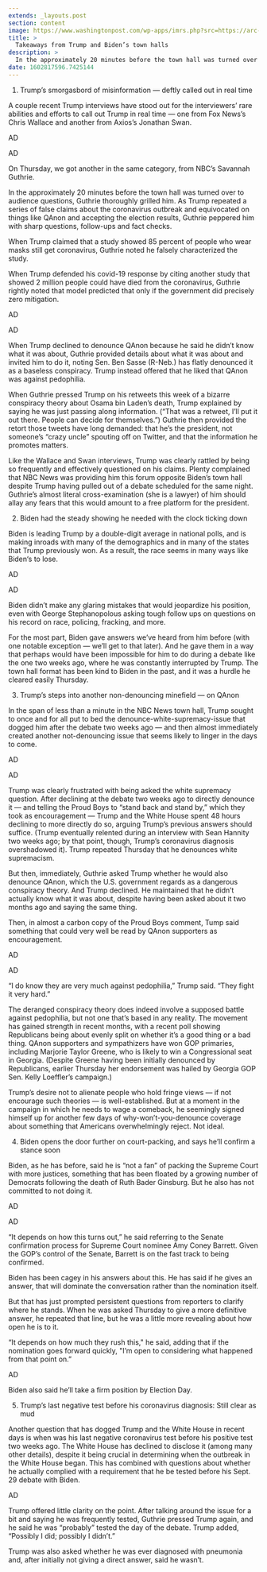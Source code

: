 ```yaml
--- 
extends: _layouts.post 
section: content 
image: https://www.washingtonpost.com/wp-apps/imrs.php?src=https://arc-anglerfish-washpost-prod-washpost.s3.amazonaws.com/public/SGRJKPAPJEI6XNAERUPGOXWHAE.jpg&w=1440 
title: > 
  Takeaways from Trump and Biden’s town halls 
description: > 
  In the approximately 20 minutes before the town hall was turned over to audience questions, Guthrie thoroughly grilled him.When Trump claimed that a study showed 85 percent of people who wear masks still get coronavirus, Guthrie noted he falsely characterized the study.When Guthrie pressed Trump on his retweets this week of a bizarre conspiracy theory about Osama bin Laden’s death, Trump explained by saying he was just passing along information.Plenty complained that NBC News was providing him this forum opposite Biden’s town hall despite Trump having pulled out of a debate scheduled for the same night.(Trump eventually relented during an interview with Sean Hannity two weeks ago; by that point, though, Trump’s coronavirus diagnosis overshadowed it). 
date: 1602817596.7425144 
--- 
```

1. Trump’s smorgasbord of misinformation — deftly called out in real time

A couple recent Trump interviews have stood out for the interviewers’ rare abilities and efforts to call out Trump in real time — one from Fox News’s Chris Wallace and another from Axios’s Jonathan Swan.

AD

AD

On Thursday, we got another in the same category, from NBC’s Savannah Guthrie.

In the approximately 20 minutes before the town hall was turned over to audience questions, Guthrie thoroughly grilled him. As Trump repeated a series of false claims about the coronavirus outbreak and equivocated on things like QAnon and accepting the election results, Guthrie peppered him with sharp questions, follow-ups and fact checks.

When Trump claimed that a study showed 85 percent of people who wear masks still get coronavirus, Guthrie noted he falsely characterized the study.

When Trump defended his covid-19 response by citing another study that showed 2 million people could have died from the coronavirus, Guthrie rightly noted that model predicted that only if the government did precisely zero mitigation.

AD

AD

When Trump declined to denounce QAnon because he said he didn’t know what it was about, Guthrie provided details about what it was about and invited him to do it, noting Sen. Ben Sasse (R-Neb.) has flatly denounced it as a baseless conspiracy. Trump instead offered that he liked that QAnon was against pedophilia.

When Guthrie pressed Trump on his retweets this week of a bizarre conspiracy theory about Osama bin Laden’s death, Trump explained by saying he was just passing along information. (“That was a retweet, I’ll put it out there. People can decide for themselves.”) Guthrie then provided the retort those tweets have long demanded: that he’s the president, not someone’s “crazy uncle” spouting off on Twitter, and that the information he promotes matters.

Like the Wallace and Swan interviews, Trump was clearly rattled by being so frequently and effectively questioned on his claims. Plenty complained that NBC News was providing him this forum opposite Biden’s town hall despite Trump having pulled out of a debate scheduled for the same night. Guthrie’s almost literal cross-examination (she is a lawyer) of him should allay any fears that this would amount to a free platform for the president.

2. Biden had the steady showing he needed with the clock ticking down

Biden is leading Trump by a double-digit average in national polls, and is making inroads with many of the demographics and in many of the states that Trump previously won. As a result, the race seems in many ways like Biden‘s to lose.

AD

AD

Biden didn’t make any glaring mistakes that would jeopardize his position, even with George Stephanopolous asking tough follow ups on questions on his record on race, policing, fracking, and more.

For the most part, Biden gave answers we’ve heard from him before (with one notable exception — we’ll get to that later). And he gave them in a way that perhaps would have been impossible for him to do during a debate like the one two weeks ago, where he was constantly interrupted by Trump. The town hall format has been kind to Biden in the past, and it was a hurdle he cleared easily Thursday.

3. Trump’s steps into another non-denouncing minefield — on QAnon

In the span of less than a minute in the NBC News town hall, Trump sought to once and for all put to bed the denounce-white-supremacy-issue that dogged him after the debate two weeks ago — and then almost immediately created another not-denouncing issue that seems likely to linger in the days to come.

AD

AD

Trump was clearly frustrated with being asked the white supremacy question. After declining at the debate two weeks ago to directly denounce it — and telling the Proud Boys to “stand back and stand by,” which they took as encouragement — Trump and the White House spent 48 hours declining to more directly do so, arguing Trump’s previous answers should suffice. (Trump eventually relented during an interview with Sean Hannity two weeks ago; by that point, though, Trump’s coronavirus diagnosis overshadowed it). Trump repeated Thursday that he denounces white supremacism.

But then, immediately, Guthrie asked Trump whether he would also denounce QAnon, which the U.S. government regards as a dangerous conspiracy theory. And Trump declined. He maintained that he didn’t actually know what it was about, despite having been asked about it two months ago and saying the same thing.

Then, in almost a carbon copy of the Proud Boys comment, Tump said something that could very well be read by QAnon supporters as encouragement.

AD

AD

“I do know they are very much against pedophilia,” Trump said. “They fight it very hard.”

The deranged conspiracy theory does indeed involve a supposed battle against pedophilia, but not one that’s based in any reality. The movement has gained strength in recent months, with a recent poll showing Republicans being about evenly split on whether it’s a good thing or a bad thing. QAnon supporters and sympathizers have won GOP primaries, including Marjorie Taylor Greene, who is likely to win a Congressional seat in Georgia. (Despite Greene having been initially denounced by Republicans, earlier Thursday her endorsement was hailed by Georgia GOP Sen. Kelly Loeffler’s campaign.)

Trump’s desire not to alienate people who hold fringe views — if not encourage such theories — is well-established. But at a moment in the campaign in which he needs to wage a comeback, he seemingly signed himself up for another few days of why-won’t-you-denounce coverage about something that Americans overwhelmingly reject. Not ideal.

4. Biden opens the door further on court-packing, and says he’ll confirm a stance soon

Biden, as he has before, said he is “not a fan” of packing the Supreme Court with more justices, something that has been floated by a growing number of Democrats following the death of Ruth Bader Ginsburg. But he also has not committed to not doing it.

AD

AD

“It depends on how this turns out,” he said referring to the Senate confirmation process for Supreme Court nominee Amy Coney Barrett. Given the GOP’s control of the Senate, Barrett is on the fast track to being confirmed.

Biden has been cagey in his answers about this. He has said if he gives an answer, that will dominate the conversation rather than the nomination itself.

But that has just prompted persistent questions from reporters to clarify where he stands. When he was asked Thursday to give a more definitive answer, he repeated that line, but he was a little more revealing about how open he is to it.

“It depends on how much they rush this," he said, adding that if the nomination goes forward quickly, "I’m open to considering what happened from that point on.”

AD

Biden also said he’ll take a firm position by Election Day.

5. Trump’s last negative test before his coronavirus diagnosis: Still clear as mud

Another question that has dogged Trump and the White House in recent days is when was his last negative coronavirus test before his positive test two weeks ago. The White House has declined to disclose it (among many other details), despite it being crucial in determining when the outbreak in the White House began. This has combined with questions about whether he actually complied with a requirement that he be tested before his Sept. 29 debate with Biden.

AD

Trump offered little clarity on the point. After talking around the issue for a bit and saying he was frequently tested, Guthrie pressed Trump again, and he said he was “probably” tested the day of the debate. Trump added, “Possibly I did; possibly I didn’t.”

Trump was also asked whether he was ever diagnosed with pneumonia and, after initially not giving a direct answer, said he wasn’t.
